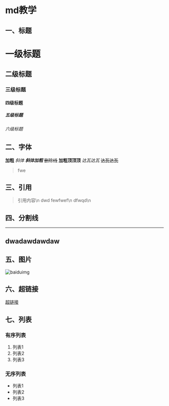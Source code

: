 <!-- md教学 -->
# md教学

## 一、标题

# 一级标题
## 二级标题
### 三级标题
#### 四级标题
##### 五级标题
###### 六级标题

## 二、字体

**加粗**
*斜体*
***斜体加粗***
~~删除线~~
**加粗顶顶顶**
*达瓦达瓦*
~~达瓦达瓦~~
>fwe

## 三、引用

> 引用内容\n
> dwd
> fewfwef\n
> dfwqd\n

## 四、分割线

---
dwadawdawdaw
---

## 五、图片

![baiduimg](https://i0.hdslb.com/bfs/sycp/creative_img/202408/ee7afb6b6a637c119477572f0e6d0e5d.jpg@336w_190h_!web-video-ad-cover.webp)

## 六、超链接

[超链接](https://www.baidu.com)


## 七、列表
### 有序列表

1. 列表1
2. 列表2
3. 列表3

### 无序列表

- 列表1
- 列表2
- 列表3
